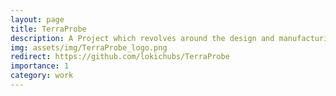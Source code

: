 ```yaml
---
layout: page
title: TerraProbe
description: A Project which revolves around the design and manufacturing of a soil collection sample robot
img: assets/img/TerraProbe_logo.png
redirect: https://github.com/lokichubs/TerraProbe
importance: 1
category: work
---
```

